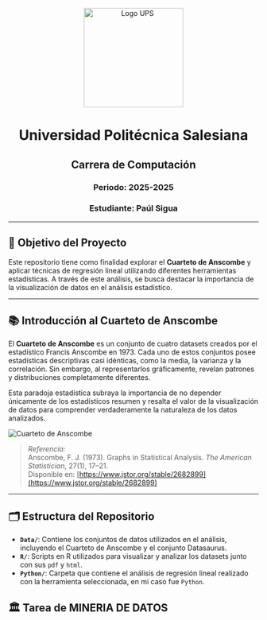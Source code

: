 <!-- Encabezado con el logo de la Universidad Politécnica Salesiana -->
<p align="center">
  <img src="https://upload.wikimedia.org/wikipedia/commons/thumb/b/b0/Logo_Universidad_Polit%C3%A9cnica_Salesiana_del_Ecuador.png/330px-Logo_Universidad_Polit%C3%A9cnica_Salesiana_del_Ecuador.png" alt="Logo UPS" width="200"/>
</p>

<h1 align="center">Universidad Politécnica Salesiana</h1>
<h2 align="center">Carrera de Computación</h2>
<h3 align="center">Periodo: 2025-2025</h3>
<h3 align="center">Estudiante: Paúl Sigua</h3>

---

## 🎯 Objetivo del Proyecto

Este repositorio tiene como finalidad explorar el **Cuarteto de Anscombe** y aplicar técnicas de regresión lineal utilizando diferentes herramientas estadísticas. A través de este análisis, se busca destacar la importancia de la visualización de datos en el análisis estadístico.

---

## 📚 Introducción al Cuarteto de Anscombe

El **Cuarteto de Anscombe** es un conjunto de cuatro datasets creados por el estadístico Francis Anscombe en 1973. Cada uno de estos conjuntos posee estadísticas descriptivas casi idénticas, como la media, la varianza y la correlación. Sin embargo, al representarlos gráficamente, revelan patrones y distribuciones completamente diferentes.

Esta paradoja estadística subraya la importancia de no depender únicamente de los estadísticos resumen y resalta el valor de la visualización de datos para comprender verdaderamente la naturaleza de los datos analizados.

![Cuarteto de Anscombe](https://upload.wikimedia.org/wikipedia/commons/b/b6/Anscombe.svg)

> *Referencia:*  
> Anscombe, F. J. (1973). Graphs in Statistical Analysis. *The American Statistician*, 27(1), 17–21.  
> Disponible en: [https://www.jstor.org/stable/2682899](https://www.jstor.org/stable/2682899)

---

## 🗂️ Estructura del Repositorio

- **`Data/`**: Contiene los conjuntos de datos utilizados en el análisis, incluyendo el Cuarteto de Anscombe y el conjunto Datasaurus.
- **`R/`**: Scripts en R utilizados para visualizar y analizar los datasets junto con sus `pdf` y `html`.
- **`Python/`**: Carpeta que contiene el análisis de regresión lineal realizado con la herramienta seleccionada, en mi caso fue `Python`.

## 🏛️ Tarea de MINERIA DE DATOS